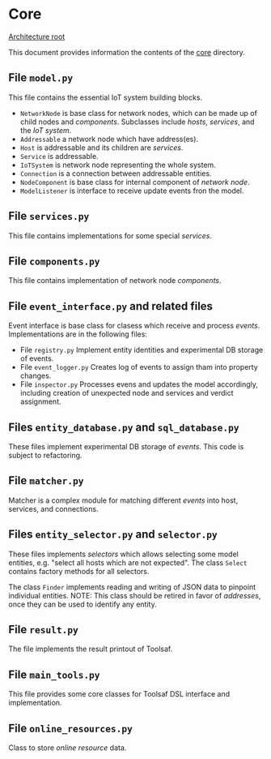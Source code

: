 # Core

[Architecture root](README.md)

This document provides information the contents of the [core](../../toolsaf/core/) directory.

## File `model.py`

This file contains the essential IoT system building blocks.

  * `NetworkNode` is base class for network nodes, which can be made up of child nodes and _components_. Subclasses include _hosts_, _services_, and the _IoT system_.
  * `Addressable` a network node which have address(es).
  * `Host` is addressable and its children are _services_.
  * `Service` is addressable.
  * `IoTSystem` is network node representing the whole system.
  * `Connection` is a connection between addressable entities.
  * `NodeComponent` is base class for internal component of _network node_.
  * `ModelListener` is interface to receive update events fron the model.

## File `services.py`

This file contains implementations for some special _services_.

## File `components.py`

This file contains implementation of network node _components_.

## File `event_interface.py` and related files

Event interface is base class for clasess which receive and process _events_.
Implementations are in the following files:

  * File `registry.py` Implement entity identities and experimental DB storage of events.
  * File `event_logger.py` Creates log of events to assign tham into property changes.
  * File `inspector.py` Processes evens and updates the model accordingly, including creation of unexpected node and services and verdict assignment.

## Files `entity_database.py` and `sql_database.py`

These files implement experimental DB storage of _events_.
This code is subject to refactoring.

## File `matcher.py`

Matcher is a complex module for matching different _events_ into host, services, and connections.

## Files `entity_selector.py` and `selector.py`

These files implements _selectors_ which allows selecting some model entities, e.g. "select all hosts which are not expected".
The class `Select` contains factory methods for all selectors.

The class `Finder` implements reading and writing of JSON data to pinpoint individual entities.
NOTE: This class should be retired in favor of _addresses_,
once they can be used to identify any entity.

## File `result.py`

The file implements the result printout of Toolsaf.

## File `main_tools.py`

This file provides some core classes for Toolsaf DSL interface and implementation.

## File `online_resources.py`

Class to store _online resource_ data.
